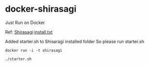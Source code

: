 docker-shirasagi
================

Just Run on Docker

Ref: [Shirasagi](https://github.com/shirasagi/shirasagi):[install.txt](https://github.com/shirasagi/shirasagi/blob/master/doc/install.txt)

Added starter.sh to Shisaragi installed folder
So please run starter.sh

```
docker run -i -t shirasagi
```

```
./starter.sh
```
